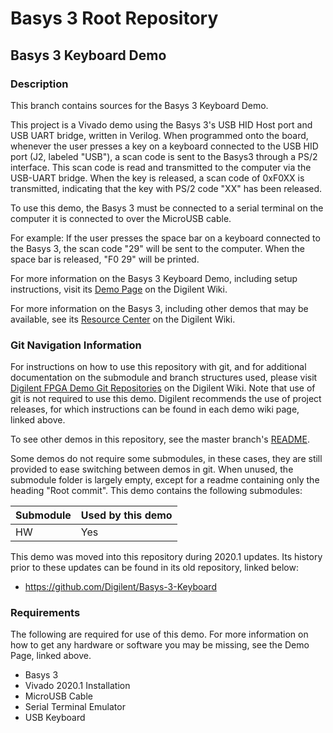 # Basys 3 Root Repository

## Basys 3 Keyboard Demo

### Description

This branch contains sources for the Basys 3 Keyboard Demo.

This project is a Vivado demo using the Basys 3's USB HID Host port and USB UART bridge, written in Verilog. When programmed onto the board, whenever the user presses a key on a keyboard connected to the USB HID port (J2, labeled "USB"), a scan code is sent to the Basys3 through a PS/2 interface. This scan code is read and transmitted to the computer via the USB-UART bridge. When the key is released, a scan code of 0xF0XX is transmitted, indicating that the key with PS/2 code "XX" has been released.

To use this demo, the Basys 3 must be connected to a serial terminal on the computer it is connected to over the MicroUSB cable.

For example: If the user presses the space bar on a keyboard connected to the Basys 3, the scan code "29" will be sent to the computer.  When the space bar is released, "F0 29" will be printed.

For more information on the Basys 3 Keyboard Demo, including setup instructions, visit its [Demo Page](https://reference.digilentinc.com/reference/programmable-logic/basys-3/demos/keyboard) on the Digilent Wiki.

For more information on the Basys 3, including other demos that may be available, see its [Resource Center](https://reference.digilentinc.com/reference/programmable-logic/basys-3/start) on the Digilent Wiki.

### Git Navigation Information

For instructions on how to use this repository with git, and for additional documentation on the submodule and branch structures used, please visit [Digilent FPGA Demo Git Repositories](https://reference.digilentinc.com/reference/programmable-logic/documents/git) on the Digilent Wiki. Note that use of git is not required to use this demo. Digilent recommends the use of project releases, for which instructions can be found in each demo wiki page, linked above.

To see other demos in this repository, see the master branch's [README](https://github.com/Digilent/Basys-3).

Some demos do not require some submodules, in these cases, they are still provided to ease switching between demos in git. When unused, the submodule folder is largely empty, except for a readme containing only the heading "Root commit". This demo contains the following submodules:

| Submodule | Used by this demo |
|-----------|-------------------|
| HW        | Yes |

This demo was moved into this repository during 2020.1 updates. Its history prior to these updates can be found in its old repository, linked below:
* https://github.com/Digilent/Basys-3-Keyboard

### Requirements

The following are required for use of this demo. For more information on how to get any hardware or software you may be missing, see the Demo Page, linked above.

* Basys 3
* Vivado 2020.1 Installation
* MicroUSB Cable
* Serial Terminal Emulator
* USB Keyboard